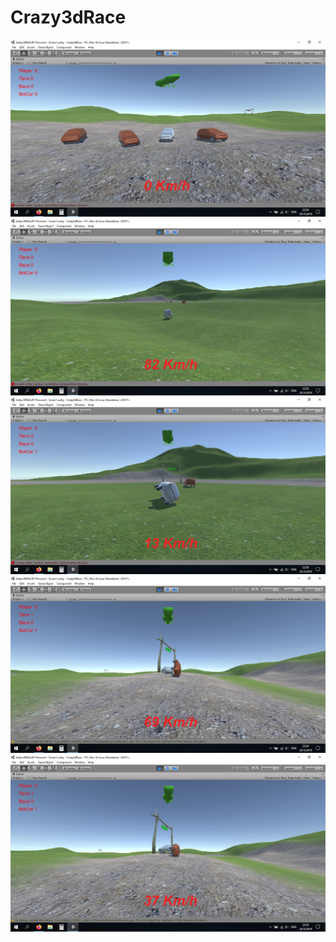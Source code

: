 # Crazy3dRace

<img src="ScreenShots/1.png" />
<img src="ScreenShots/2.png" />
<img src="ScreenShots/3.png" />
<img src="ScreenShots/4.png" />
<img src="ScreenShots/5.png" />




































